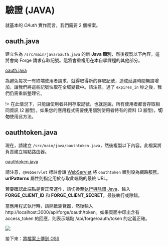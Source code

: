 # 驗證 (JAVA)

就基本的 *OAuth* 實作而言，我們需要 2 個檔案。

## oauth.java

建立名為 `/src/main/java/oauth.java` 的新 **Java 類別**，然後複製以下內容。這將會向 Forge 請求存取記號。這將會重複用在本自學課程的其他部分。

[oauth.java](_snippets/viewmodels/java/oauth.java ':include :type=code java')

為避免每次一有終端使用者請求，就得取得新的存取記號，造成延遲時間無謂增加，讓我們將這些記號快取在全域變數中。請注意，過了 `expires_in` 秒之後，我們仍需重新整理它。

!> 在此情況下，只能讓使用者共用存取記號，也就是說，所有使用者都會存取相同資訊 (2 腳型)。如果您的應用程式需要使用個別使用者特有的資料 (3 腳型)，**切勿**使用此方法。

## oauthtoken.java

現在，請建立 `/src/main/java/oauthtoken.java`，然後複製以下內容。此檔案將負責建立端點路由器。  

[oauthtoken.java](_snippets/viewmodels/java/oauthtoken.java ':include :type=code java')

請注意，`@WebServlet` 標註會讓 [WebServlet](https://www.javaguides.net/2019/02/webservlet-annotation-example.html) 將 `oauthtoken` 類別設為網路服務。**urlPatterns** 屬性則指定用於存取此端點的最終 URL。

若要確認此端點是否正常運作，請切換至[執行與除錯 Java](//environment/rundebug/java?id=running-amp-debugging-java)、輸入 **FORGE_CLIENT_ID** 和 **FORGE_CLIENT_SECRET**。最後執行或除錯。

當應用程式執行時，請開啟瀏覽器，然後輸入 http://localhost:3000/api/forge/oauth/token。如果頁面中印出含有 access_token 的回應，則表示端點 /api/forge/oauth/token 的定義正確。

![](_media/java/endpoint_oauth.png)


接下來：[將檔案上傳到 OSS](/zh-TW/datamanagement/oss/)
